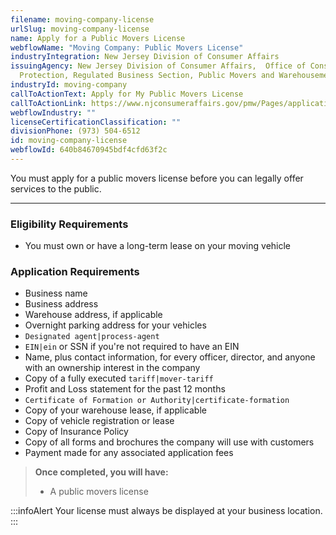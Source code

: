 ```yaml
---
filename: moving-company-license
urlSlug: moving-company-license
name: Apply for a Public Movers License
webflowName: "Moving Company: Public Movers License"
industryIntegration: New Jersey Division of Consumer Affairs
issuingAgency: New Jersey Division of Consumer Affairs,  Office of Consumer
  Protection, Regulated Business Section, Public Movers and Warehousemen
industryId: moving-company
callToActionText: Apply for My Public Movers License
callToActionLink: https://www.njconsumeraffairs.gov/pmw/Pages/applications.aspx
webflowIndustry: ""
licenseCertificationClassification: ""
divisionPhone: (973) 504-6512
id: moving-company-license
webflowId: 640b84670945bdf4cfd63f2c
---
```

You must apply for a public movers license before you can legally offer services to the public.

- - -

### Eligibility Requirements

* You must own or have a long-term lease on your moving vehicle

### Application Requirements

* Business name
* Business address
* Warehouse address, if applicable
* Overnight parking address for your vehicles
*  `Designated agent|process-agent` 
*  `EIN|ein` or SSN if you're not required to have an EIN
* Name, plus contact information, for every officer, director, and anyone with an ownership interest in the company
* Copy of a fully executed `tariff|mover-tariff` 
* Profit and Loss statement for the past 12 months
*  `Certificate of Formation or Authority|certificate-formation` 
* Copy of your warehouse lease, if applicable
* Copy of vehicle registration or lease
* Copy of Insurance Policy
* Copy of all forms and brochures the company will use with customers
* Payment made for any associated application fees

> **Once completed, you will have:**
>
> * A public movers license

:::infoAlert 
 Your license must always be displayed at your business location.
:::